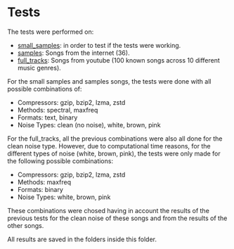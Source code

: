 # Tests

The tests were performed on:
- [small_samples](/data/small_samples/): in order to test if the tests were working.
- [samples](/data/samples/): Songs from the internet (36).
- [full_tracks](/data/full_tracks/): Songs from youtube (100 known songs across 10 different music genres).

For the small samples and samples songs, the tests were done with all possible combinations of:
- Compressors: gzip, bzip2, lzma, zstd
- Methods: spectral, maxfreq
- Formats: text, binary
- Noise Types: clean (no noise), white, brown, pink

For the full_tracks, all the previous combinations were also all done for the clean noise type. However, due to computational time reasons, for the different types of noise (white, brown, pink), the tests were only made for the following possible combinations:
- Compressors: gzip, bzip2, lzma, zstd
- Methods: maxfreq
- Formats: binary
- Noise Types: white, brown, pink

These combinations were chosed having in account the results of the previous tests for the clean noise of these songs and from the results of the other songs.

All results are saved in the folders inside this folder.

